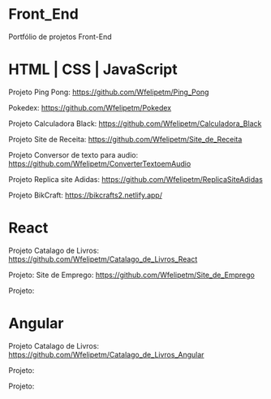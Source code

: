 # Front_End
 Portfólio de projetos Front-End
 
 # HTML | CSS | JavaScript
 Projeto Ping Pong: https://github.com/Wfelipetm/Ping_Pong
 
 Pokedex: https://github.com/Wfelipetm/Pokedex
 
 Projeto Calculadora Black: https://github.com/Wfelipetm/Calculadora_Black
 
 Projeto Site de Receita: https://github.com/Wfelipetm/Site_de_Receita
 
 Projeto Conversor de texto para audio: https://github.com/Wfelipetm/ConverterTextoemAudio
 
 Projeto Replica site Adidas: https://github.com/Wfelipetm/ReplicaSiteAdidas
 
 Projeto BikCraft: https://bikcrafts2.netlify.app/
 
 
 
 # React
 Projeto Catalago de Livros: https://github.com/Wfelipetm/Catalago_de_Livros_React
 
 Projeto: Site de Emprego: https://github.com/Wfelipetm/Site_de_Emprego
 
 Projeto:
 
 
 # Angular
 Projeto Catalago de Livros: https://github.com/Wfelipetm/Catalago_de_Livros_Angular
 
 Projeto:
 
 Projeto:
